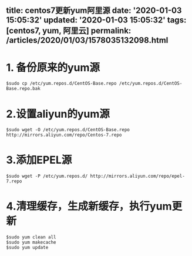 title: centos7更新yum阿里源
date: '2020-01-03 15:05:32'
updated: '2020-01-03 15:05:32'
tags: [centos7, yum, 阿里云]
permalink: /articles/2020/01/03/1578035132098.html
---
# 1. 备份原来的yum源
```
$sudo cp /etc/yum.repos.d/CentOS-Base.repo /etc/yum.repos.d/CentOS-Base.repo.bak 
```
# 2.设置aliyun的yum源

```
$sudo wget -O /etc/yum.repos.d/CentOS-Base.repo http://mirrors.aliyun.com/repo/Centos-7.repo 
```
# 3.添加EPEL源

```
$sudo wget -P /etc/yum.repos.d/ http://mirrors.aliyun.com/repo/epel-7.repo
```

# 4.清理缓存，生成新缓存，执行yum更新

```
$sudo yum clean all
$sudo yum makecache
$sudo yum update
```